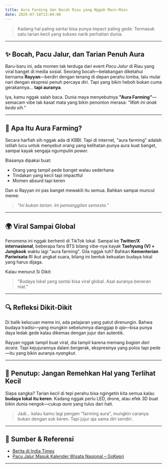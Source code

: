 ```yaml
---
title: Aura Farming dan Bocah Riau yang Nggak Main-Main
date: 2025-07-18T13:04:00
---
```

> Kadang hal paling santai bisa punya impact paling gede. Termasuk satu tarian kecil yang sukses narik perhatian dunia.

---

## ✨ Bocah, Pacu Jalur, dan Tarian Penuh Aura

Baru-baru ini, ada momen tak terduga dari event _Pacu Jalur_ di Riau yang viral banget di media sosial. Seorang bocah—belakangan diketahui bernama **Rayyan**—berdiri dengan tenang di depan perahu lomba, lalu mulai nari dengan ekspresi penuh percaya diri. Tapi yang bikin heboh bukan cuma gerakannya... **tapi auranya**.

Iya, kamu nggak salah baca. Dunia maya menyebutnya **"Aura Farming"**—semacam vibe tak kasat mata yang bikin penonton merasa: _"Wah ini anak beda sih."_

---

## 🌊 Apa Itu Aura Farming?

Secara harfiah sih nggak ada di KBBI. Tapi di internet, "aura farming" adalah istilah lucu untuk menyebut orang yang kelihatan punya aura kuat banget, sampai kayak sengaja ngumpulin _power_.

Biasanya dipakai buat:

- Orang yang tampil pede banget walau sederhana
- Tindakan yang kecil tapi impactful
- Momen absurd tapi keren

Dan si Rayyan ini pas banget mewakili itu semua. Bahkan sampai muncul meme:

> "_Ini bukan tarian. Ini pemanggilan semesta._"

---

## 🌍 Viral Sampai Global

Fenomena ini nggak berhenti di TikTok lokal. Sampai ke **Twitter/X internasional**, beberapa fans BTS bilang vibe-nya kayak **Taehyung (V) + Jungkook** waktu lagi "aura farming". Gila nggak tuh? Bahkan **Kementerian Pariwisata** RI ikut angkat suara, bilang ini bentuk kekuatan budaya lokal yang harus dijaga.

Kalau menurut Si Dikit:

> "Budaya lokal yang santai bisa viral global. Asal auranya beneran niat."

---

## 🔍 Refleksi Dikit-Dikit

Di balik kelucuan meme ini, ada pelajaran yang patut direnungin. Bahwa budaya tradisi—yang mungkin sebelumnya dianggap _b aja_—bisa punya daya ledak gede kalau dikemas dengan jujur dan autentik.

Rayyan nggak tampil buat viral, dia tampil karena memang _bagian dari acara_. Tapi kejujurannya dalam bergerak, ekspresinya yang polos tapi pede—itu yang bikin auranya _nyangkut_.

---

## 🚀 Penutup: Jangan Remehkan Hal yang Terlihat Kecil

Siapa sangka? Tarian kecil di tepi perahu bisa ngingetin kita semua kalau **budaya lokal itu keren**. Kadang nggak perlu LED, drone, atau efek 3D buat bikin dunia nengok—cukup _aura_ yang tulus dari hati.

> Jadi... kalau kamu lagi pengen "farming aura", mungkin caranya bukan dengan sok keren. Tapi jujur aja sama diri sendiri.

---

## 📌 Sumber & Referensi

- [Berita di India Times](https://indiatimes.com/trending/bts-v-and-jungkook-aura-legends-taekooks-viral-aura-farmer-dance-gets-approval-from-indonesias-tourism-ministry-664168.html)
- [Pacu Jalur Masuk Kalender Wisata Nasional – GoKepri](https://gokepri.com/pacu-jalur-riau-masuk-ken-2025-jadi-daya-tarik-wisata-global/)

---
